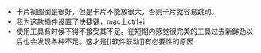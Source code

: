 - 卡片视图倒是很好，但是卡片不能放很大，否则卡片就容易跳动。
- 我为这款插件设置了快捷键，mac上ctrl+i
- 使用工具有时候不得不接受其不足。在短期内感觉很完美的工具过去新鲜劲以后也会发现各种不足。这才是[[软件联动]]有必要性的原因
